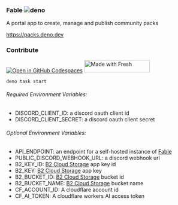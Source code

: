 ### Fable ![deno](https://github.com/fable-community/packs/actions/workflows/deno.yml/badge.svg)

A portal app to create, manage and publish community packs

<https://packs.deno.dev>

### Contribute

[![Open in GitHub Codespaces](https://github.com/codespaces/badge.svg)](https://codespaces.new/fable-community/packs)
<a href="https://fresh.deno.dev">
<img width="175" height="33" src="https://fresh.deno.dev/fresh-badge-dark.svg" alt="Made with Fresh" />
</a>

```
deno task start
```

###### Required Environment Variables:

- DISCORD_CLIENT_ID: a discord oauth client id
- DISCORD_CLIENT_SECRET: a discord oauth client secret

###### Optional Environment Variables:

- API_ENDPOINT: an endpoint for a self-hosted instance of
  [Fable](https://github.com/ker0olos/fable)
- PUBLIC_DISCORD_WEBHOOK_URL: a discord webhook url
- B2_KEY_ID: [B2 Cloud Storage][b2] app key id
- B2_KEY: [B2 Cloud Storage][b2] app key
- B2_BUCKET_ID: [B2 Cloud Storage][b2] bucket id
- B2_BUCKET_NAME: [B2 Cloud Storage][b2] bucket name
- CF_ACCOUNT_ID: A cloudflare account id
- CF_AI_TOKEN: A cloudflare workers AI access token

[b2]: https://www.backblaze.com/b2/cloud-storage.html
